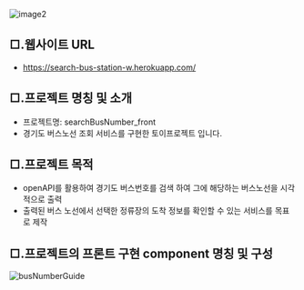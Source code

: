 ![image2](https://user-images.githubusercontent.com/104630719/166456993-7c85c752-6971-47d2-8305-6041ddd5a759.png)

## □.웹사이트 URL

- <a href="https://search-bus-station-w.herokuapp.com/">https://search-bus-station-w.herokuapp.com/</a>

## □.프로젝트 명칭 및 소개

- 프로젝트명: searchBusNumber_front
- 경기도 버스노선 조회 서비스를 구현한 토이프로젝트 입니다.

## □.프로젝트 목적

- openAPI를 활용하여 경기도 버스번호를 검색 하여 그에 해당하는 버스노선을 시각적으로 출력
- 출력된 버스 노선에서 선택한 정류장의 도착 정보를 확인할 수 있는 서비스를 목표로 제작

## □.프로젝트의 프론트 구현 component 명칭 및 구성

![busNumberGuide](https://user-images.githubusercontent.com/104630719/166487054-23e39f47-f540-4a0c-8da6-9e1ef1314382.png)
